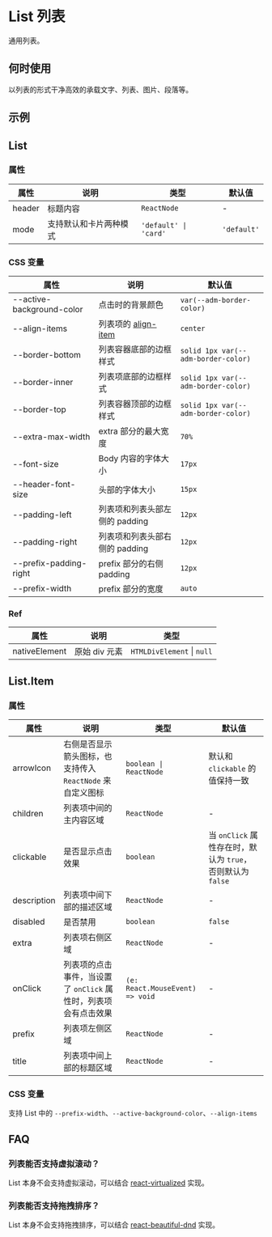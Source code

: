 # List 列表

通用列表。

## 何时使用

以列表的形式干净高效的承载文字、列表、图片、段落等。

## 示例

<code src="./demo/base.tsx"></code>

## List

### 属性

| 属性   | 说明                   | 类型                  | 默认值      |
| ------ | ---------------------- | --------------------- | ----------- |
| header | 标题内容               | `ReactNode`           | -           |
| mode   | 支持默认和卡片两种模式 | `'default' \| 'card'` | `'default'` |

### CSS 变量

| 属性 | 说明 | 默认值 |
| --- | --- | --- |
| --active-background-color | 点击时的背景颜色 | `var(--adm-border-color)` |
| --align-items | 列表项的 [align-item](https://developer.mozilla.org/en-US/docs/Web/CSS/align-items) | `center` |
| --border-bottom | 列表容器底部的边框样式 | `solid 1px var(--adm-border-color)` |
| --border-inner | 列表项底部的边框样式 | `solid 1px var(--adm-border-color)` |
| --border-top | 列表容器顶部的边框样式 | `solid 1px var(--adm-border-color)` |
| --extra-max-width | extra 部分的最大宽度 | `70%` |
| --font-size | Body 内容的字体大小 | `17px` |
| --header-font-size | 头部的字体大小 | `15px` |
| --padding-left | 列表项和列表头部左侧的 padding | `12px` |
| --padding-right | 列表项和列表头部右侧的 padding | `12px` |
| --prefix-padding-right | prefix 部分的右侧 padding | `12px` |
| --prefix-width | prefix 部分的宽度 | `auto` |

### Ref

| 属性          | 说明          | 类型                       |
| ------------- | ------------- | -------------------------- |
| nativeElement | 原始 div 元素 | `HTMLDivElement` \| `null` |

## List.Item

### 属性

| 属性 | 说明 | 类型 | 默认值 |
| --- | --- | --- | --- |
| arrowIcon | 右侧是否显示箭头图标，也支持传入 `ReactNode` 来自定义图标 | `boolean \| ReactNode` | 默认和 `clickable` 的值保持一致 |
| children | 列表项中间的主内容区域 | `ReactNode` | - |
| clickable | 是否显示点击效果 | `boolean` | 当 `onClick` 属性存在时，默认为 `true`，否则默认为 `false` |
| description | 列表项中间下部的描述区域 | `ReactNode` | - |
| disabled | 是否禁用 | `boolean` | `false` |
| extra | 列表项右侧区域 | `ReactNode` | - |
| onClick | 列表项的点击事件，当设置了 `onClick` 属性时，列表项会有点击效果 | `(e: React.MouseEvent) => void` | - |
| prefix | 列表项左侧区域 | `ReactNode` | - |
| title | 列表项中间上部的标题区域 | `ReactNode` | - |

### CSS 变量

支持 List 中的 `--prefix-width`、`--active-background-color`、`--align-items`

## FAQ

### 列表能否支持虚拟滚动？

List 本身不会支持虚拟滚动，可以结合 [react-virtualized](https://github.com/bvaughn/react-virtualized) 实现。

### 列表能否支持拖拽排序？

List 本身不会支持拖拽排序，可以结合 [react-beautiful-dnd](https://github.com/atlassian/react-beautiful-dnd) 实现。
